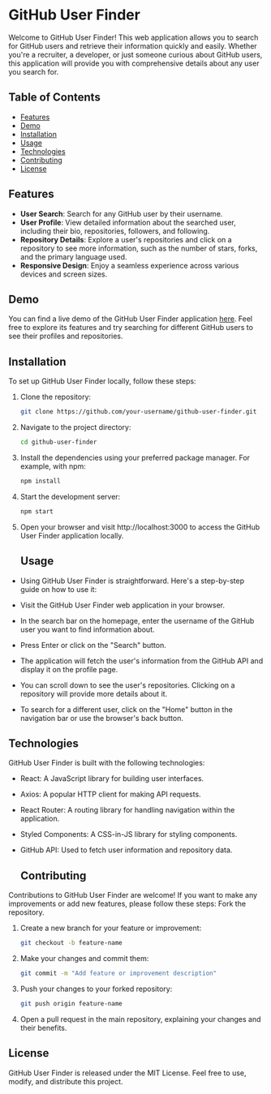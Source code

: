 # GitHub User Finder

Welcome to GitHub User Finder! This web application allows you to search for GitHub users and retrieve their information quickly and easily. Whether you're a recruiter, a developer, or just someone curious about GitHub users, this application will provide you with comprehensive details about any user you search for.

## Table of Contents

- [Features](#features)
- [Demo](#demo)
- [Installation](#installation)
- [Usage](#usage)
- [Technologies](#technologies)
- [Contributing](#contributing)
- [License](#license)

## Features

- **User Search**: Search for any GitHub user by their username.
- **User Profile**: View detailed information about the searched user, including their bio, repositories, followers, and following.
- **Repository Details**: Explore a user's repositories and click on a repository to see more information, such as the number of stars, forks, and the primary language used.
- **Responsive Design**: Enjoy a seamless experience across various devices and screen sizes.

## Demo

You can find a live demo of the GitHub User Finder application [here](https://github-user-finder-demo.com). Feel free to explore its features and try searching for different GitHub users to see their profiles and repositories.

## Installation

To set up GitHub User Finder locally, follow these steps:

1. Clone the repository:

   ```bash
   git clone https://github.com/your-username/github-user-finder.git
   
2. Navigate to the project directory:
   ```bash
   cd github-user-finder

3. Install the dependencies using your preferred package manager. For example, with npm:
   ```bash
   npm install

4. Start the development server:
   ```bash
   npm start

5. Open your browser and visit http://localhost:3000 to access the GitHub User Finder application locally.


   ## Usage
- Using GitHub User Finder is straightforward. Here's a step-by-step guide on how to use it:

- Visit the GitHub User Finder web application in your browser.

- In the search bar on the homepage, enter the username of the GitHub user you want to find information about.

- Press Enter or click on the "Search" button.

- The application will fetch the user's information from the GitHub API and display it on the profile page.

- You can scroll down to see the user's repositories. Clicking on a repository will provide more details about it.

- To search for a different user, click on the "Home" button in the navigation bar or use the browser's back button.


## Technologies
GitHub User Finder is built with the following technologies:

- React: A JavaScript library for building user interfaces.
- Axios: A popular HTTP client for making API requests.
- React Router: A routing library for handling navigation within the application.
- Styled Components: A CSS-in-JS library for styling components.
- GitHub API: Used to fetch user information and repository data.

  ## Contributing
Contributions to GitHub User Finder are welcome! If you want to make any improvements or add new features, please follow these steps:
Fork the repository.

1. Create a new branch for your feature or improvement:
    ```bash
    git checkout -b feature-name

2. Make your changes and commit them:
   ```bash
   git commit -m "Add feature or improvement description"

3. Push your changes to your forked repository:
   ```bash
   git push origin feature-name

4. Open a pull request in the main repository, explaining your changes and their benefits.


## License
GitHub User Finder is released under the MIT License. Feel free to use, modify, and distribute this project.
